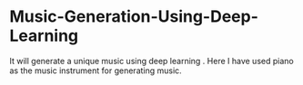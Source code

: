 # Music-Generation-Using-Deep-Learning
It will generate a unique music using deep learning . Here I have used piano as the music instrument for generating music.
